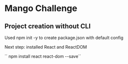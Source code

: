 # Mango Challenge

## Project creation without CLI 

Used npm init -y to create package.json with default config

Next step: installed React and ReactDOM

´´ npm install react react-dom --save´´